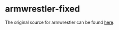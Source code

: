 # armwrestler-fixed

The original source for armwrestler can be found [here](https://github.com/mic-/armwrestler).
